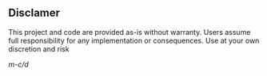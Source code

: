 ## Disclamer
This project and code are provided as-is without warranty. Users assume full responsibility for any implementation or consequences. Use at your own discretion and risk

*m-c/d*
